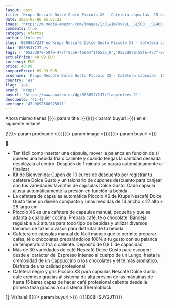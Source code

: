```yaml
---
layout: post
title: 'Krups Nescafé Dolce Gusto Piccolo XS - Cafetera cápsulas  15 bares de presión  1500 W potencia  depósito de 0.8 L  monodosis multibebidas frías y calientes  manual  compacta  negro y gris'
date: 2025-05-06 05:56:22
image: 'https://m.media-amazon.com/images/I/31wjm7XvYuL._SL500_._SL400_.jpg'
comments: true
category: ofertas
author: 'tole.es'
slug: 'B08HSJY2JT-es Krups Nescafé Dolce Gusto Piccolo XS - Cafetera cápsulas...'
sku: 'B08HSJY2JT-es'
tags: [ '9523d978-59fe-477f-8c56-f69a4f1f65a6_0','9523d978-59fe-477f-8c56-f69a4f1f65a6_3301','9523d978-59fe-477f-8c56-f69a4f1f65a6_5601','9523d978-59fe-477f-8c56-f69a4f1f65a6_5701','9523d978-59fe-477f-8c56-f69a4f1f65a6_6201','9523d978-59fe-477f-8c56-f69a4f1f65a6_6801','9523d978-59fe-477f-8c56-f69a4f1f65a6_701','9523d978-59fe-477f-8c56-f69a4f1f65a6_9101','Arborist Merchandising Root','CML-Kitchen','Cafeteras individuales','Hogar y cocina','Kitchen All','Los favoritos de nuestros clientes Social: Hogar y cocina','Los favoritos de nuestros clientes Social: Hogar y cocina líneas duras','Los favoritos de nuestros clientes: Hogar y cocina','Major Appliances','Máquinas cafeteras','New Arrivals Social: Home and Kitchen','Paid Social - CML Furniture','Self Service','Special Features Stores','Top Brands Kitchen Appliances','Top Brands Kitchen Selection','Utensilios para café y té','cafetera','dolce','gusto','krups','top brands_home_and_kitchen','🇪🇸', ]
actualPrice: 40.99 EUR
currency: EUR
price: 40.99
comparePrice: 69.99 EUR
prodname: 'Krups Nescafé Dolce Gusto Piccolo XS - Cafetera cápsulas  15 bares de presión  1500 W potencia  depósito de 0.8 L  monodosis multibebidas frías y calientes  manual  compacta  negro y gris'
country: 'es'
flag: '🇪🇸'
brand: 'Krups'
buyurl: 'https://www.amazon.es/dp/B08HSJY2JT/?tag=tolees-21'
descuento: '41.43'
average: '47.0097560975611'
---
```


Ahora mismo tienes [{{< param title >}}]({{< param buyurl >}}) en el siguiente enlace!

[![{{< param prodname >}}]({{< param image >}})]({{< param buyurl >}})

🔎:

- Tan fácil como insertar una cápsula, mover la palanca en función de si quieres una bebida fría o caliente y cuando tengas la cantidad deseada desplázala al centro. Después de 1 minuto se parará automáticamente al finalizar
- Kit de Bienvenida: Cupón de 10 euros de descuento por registrar tu cafetera Dolce Gusto y un talonario de cupones descuento para canjear con tus variedades favoritas de cápsulas Dolce Gusto. Cada cápsula ajusta automáticamente la presión en función la bebida
- La cafetera de cápsulas automática Piccolo XS de Krups Nescafé Dolce Gusto tiene un diseño compacto y unas medidas de 14 ancho x 27 alto x 28 largo cm
- Piccolo XS es una cafetera de cápsulas manual, pequeña y que se adapta a cualquier cocina. Prepara café, té o chocolate. Bandeja regulable a 2 alturas para todo tipo de bebidas y utilizar diversos tamaños de tazas o vasos para disfrutar de tu bebida
- Cafetera de cápsulas manual de fácil manejo que te permite preparar cafés, té o chocolates preparándolos 100% a tu gusto con su palanca de temperatura fría o caliente. Depósito de 0,8 L de capacidad
- Más de 30 variedades de café Nescafé Dolce Gusto para escoger: desde el carácter del Espresso Intenso al cuerpo de un Lungo, hasta la cremosidad de un Cappuccino o los chocolates y el té más aromático. Disfruta de una calidad profesional
- Cafetera negro y gris Piccolo XS para cápsulas Nescafé Dolce Gusto, café cremoso gracias al sistema de alta presión de las máquinas de hasta 15 bares capaz de hacer café profesional caliente desde la primera taza gracias a su sistema Thermoblock

[🛒 Visítala!!!]({{< param buyurl >}})
{{<world>}}B08HSJY2JT{{</world>}}
